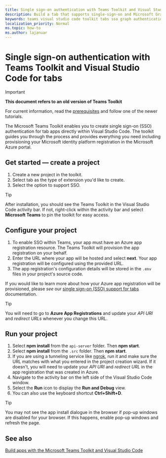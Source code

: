 ```yaml
---
title: Single sign-on authentication with Teams Toolkit and Visual Studio Code for tabs
description: Build a tab that supports single-sign-on and Microsoft Graph calls directly within Visual Studio Code with the Microsoft Teams Toolkit
keywords: teams visual studio code toolkit tabs sso graph authentication Azure identity platform
localization_priority: Normal
ms.topic: how-to
ms.author: lajanuar
---
```

# Single sign-on authentication with Teams Toolkit and Visual Studio Code for tabs

> [!IMPORTANT]
> **This document refers to an old version of Teams Toolkit**
>
> For current information, read the [prerequisites](../get-started/prerequisites.md) and follow  one of the newer tutorials.

The Microsoft Teams Toolkit enables you to create single sign-on (SSO) authentication for tab apps directly within Visual Studio Code. The toolkit guides you through the process and provides everything you need including provisioning your Microsoft identity platform registration in the Microsoft Azure portal.

## Get started — create a project

1. Create a new project in the toolkit.
1. Select tab as the type of extension you'd like to create.
1. Select the option to support SSO.

> [!TIP]
> After installation, you should see the Teams Toolkit in the Visual Studio Code activity bar. If not, right-click within the activity bar and select **Microsoft Teams** to pin the toolkit for easy access.

## Configure your project

1. To enable SSO within Teams, your app must have an Azure app registration resource. The Teams Toolkit will provision the app registration on your behalf.
1. Enter the URL where your app will be hosted and select **next**. Your app registration will be configured using the provided URL.
1. The app registration's configuration details will be stored in the `.env` files in your project's source code.

If you would like to learn more about how your Azure app registration will be provisioned, please _see_  our [single sign-on (SSO) support for tabs](../tabs/how-to/authentication/auth-aad-sso.md) documentation.

> [!TIP]
> You will need to go to **Azure App Registrations** and update your *API URI* and *redirect URLs* whenever you change this URL.

## Run your project

1. Select **npm install** from the `api-server` folder. Then **npm start**.
1. Select **npm install** from the `.src` folder. Then **npm start**.
1. If you are using a tunneling service like [ngrok](https://ngrok.com/), run it and make sure the URL matches with what you entered in the project creation wizard. If it doesn't, you will need to update your _API URI_ and _redirect URL_ in the app registration that was created in Azure.
1. Navigate to the activity bar on the left side of the Visual Studio Code window.
1. Select the **Run** icon to display the **Run and Debug** view.
1. You can also use the keyboard shortcut **Ctrl+Shift+D**.

> [!TIP]
> You may not see the app install dialogue in the browser if pop-up windows are disabled for your browser. If this happens, enable pop-up windows and refresh the page.

## See also

[Build apps with the Microsoft Teams Toolkit and Visual Studio Code](visual-studio-code-overview.md)
